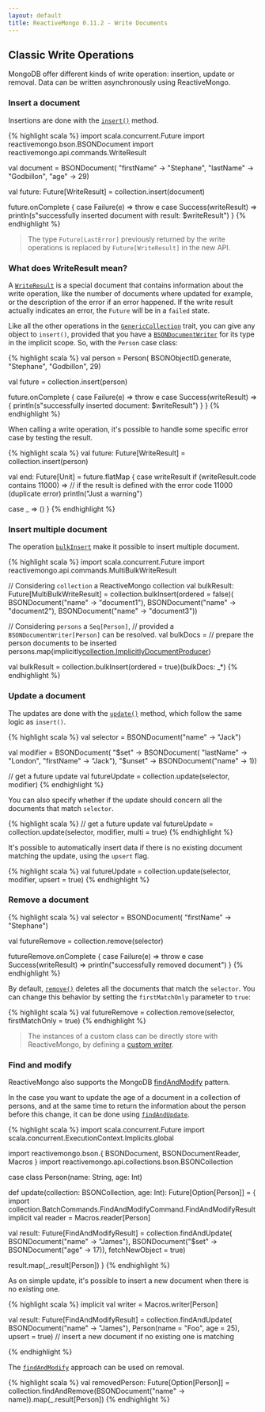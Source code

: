 ```yaml
---
layout: default
title: ReactiveMongo 0.11.2 - Write Documents
---
```


## Classic Write Operations

MongoDB offer different kinds of write operation: insertion, update or removal. Data can be written asynchronously using ReactiveMongo.

### Insert a document

Insertions are done with the [`insert()`](../../api/index.html#reactivemongo.api.collections.GenericCollection@insert[T]%28document:T,writeConcern:reactivemongo.api.commands.WriteConcern%29%28implicitwriter:GenericCollection.this.pack.Writer[T],implicitec:scala.concurrent.ExecutionContext%29:scala.concurrent.Future[reactivemongo.api.commands.WriteResult]) method.

{% highlight scala %}
import scala.concurrent.Future
import reactivemongo.bson.BSONDocument
import reactivemongo.api.commands.WriteResult

val document = BSONDocument(
  "firstName" -> "Stephane",
  "lastName" -> "Godbillon",
  "age" -> 29)

val future: Future[WriteResult] = collection.insert(document)

future.onComplete {
  case Failure(e) => throw e
  case Success(writeResult) =>
    println(s"successfully inserted document with result: $writeResult")
}
{% endhighlight %}

> The type `Future[LastError]` previously returned by the write operations is replaced by `Future[WriteResult]` in the new API.

### What does WriteResult mean?

A [`WriteResult`](../../api/index.html#reactivemongo.api.commands.WriteResult) is a special document that contains information about the write operation, like the number of documents where updated for example, or the description of the error if an error happened. If the write result actually indicates an error, the `Future` will be in a `failed` state.

Like all the other operations in the [`GenericCollection`](../../api/index.html#reactivemongo.api.collections.GenericCollection) trait, you can give any object to `insert()`, provided that you have a [`BSONDocumentWriter`](../../api/index.html#reactivemongo.bson.BSONDocumentWriter) for its type in the implicit scope. So, with the `Person` case class:

{% highlight scala %}
val person = Person(
  BSONObjectID.generate,
  "Stephane",
  "Godbillon",
  29)

val future = collection.insert(person)

future.onComplete {
  case Failure(e) => throw e
  case Success(writeResult) => {
    println(s"successfully inserted document: $writeResult")
  }
}
{% endhighlight %}

When calling a write operation, it's possible to handle some specific error case by testing the result.

{% highlight scala %}
val future: Future[WriteResult] = collection.insert(person)

val end: Future[Unit] = future.flatMap {
  case writeResult if (writeResult.code contains 11000) =>
    // if the result is defined with the error code 11000 (duplicate error)
    println("Just a warning")

  case _ => ()
}
{% endhighlight %}

### Insert multiple document

The operation [`bulkInsert`](../../api/index.html#reactivemongo.api.collections.GenericCollection@bulkInsert%28ordered:Boolean%29%28documents:GenericCollection.this.ImplicitlyDocumentProducer*%29%28implicitec:scala.concurrent.ExecutionContext%29:scala.concurrent.Future[reactivemongo.api.commands.MultiBulkWriteResult]) make it possible to insert multiple document.

{% highlight scala %}
import scala.concurrent.Future
import reactivemongo.api.commands.MultiBulkWriteResult

// Considering `collection` a ReactiveMongo collection
val bulkResult: Future[MultiBulkWriteResult] =
  collection.bulkInsert(ordered = false)(
    BSONDocument("name" -> "document1"),
    BSONDocument("name" -> "document2"),
    BSONDocument("name" -> "document3"))

// Considering `persons` a `Seq[Person]`, 
// provided a `BSONDocumentWriter[Person]` can be resolved.
val bulkDocs = // prepare the person documents to be inserted
  persons.map(implicitly[collection.ImplicitlyDocumentProducer](_))
  
val bulkResult = collection.bulkInsert(ordered = true)(bulkDocs: _*)
{% endhighlight %}

### Update a document

The updates are done with the [`update()`](../../api/index.html#reactivemongo.api.collections.GenericCollection@update[S,U]%28selector:S,update:U,writeConcern:reactivemongo.api.commands.WriteConcern,upsert:Boolean,multi:Boolean%29%28implicitselectorWriter:GenericCollection.this.pack.Writer[S],implicitupdateWriter:GenericCollection.this.pack.Writer[U],implicitec:scala.concurrent.ExecutionContext%29:scala.concurrent.Future[reactivemongo.api.commands.WriteResult]) method, which follow the same logic as `insert()`.

{% highlight scala %}
val selector = BSONDocument("name" -> "Jack")

val modifier = BSONDocument(
  "$set" -> BSONDocument(
    "lastName" -> "London",
    "firstName" -> "Jack"),
    "$unset" -> BSONDocument("name" -> 1))

// get a future update
val futureUpdate = collection.update(selector, modifier)
{% endhighlight %}

You can also specify whether if the update should concern all the documents that match `selector`.

{% highlight scala %}
// get a future update
val futureUpdate = collection.update(selector, modifier, multi = true)
{% endhighlight %}

It's possible to automatically insert data if there is no existing document matching the update, using the `upsert` flag.

{% highlight scala %}
val futureUpdate = collection.update(selector, modifier, upsert = true)
{% endhighlight %}

### Remove a document

{% highlight scala %}
val selector = BSONDocument(
  "firstName" -> "Stephane")

val futureRemove = collection.remove(selector)

futureRemove.onComplete {
  case Failure(e) => throw e
  case Success(writeResult) => println("successfully removed document")
}
{% endhighlight %}

By default, [`remove()`](../../api/index.html#reactivemongo.api.collections.GenericCollection@remove[T]%28query:T,writeConcern:reactivemongo.api.commands.WriteConcern,firstMatchOnly:Boolean%29%28implicitwriter:GenericCollection.this.pack.Writer[T],implicitec:scala.concurrent.ExecutionContext%29:scala.concurrent.Future[reactivemongo.api.commands.WriteResult]) deletes all the documents that match the `selector`. You can change this behavior by setting the `firstMatchOnly` parameter to `true`:

{% highlight scala %}
val futureRemove = collection.remove(selector, firstMatchOnly = true)
{% endhighlight %}

> The instances of a custom class can be directly store with ReactiveMongo, by defining a [custom writer](../bson/typeclasses.html#custom-writer).

### Find and modify

ReactiveMongo also supports the MongoDB [findAndModify](http://docs.mongodb.org/manual/reference/command/findAndModify/) pattern.

In the case you want to update the age of a document in a collection of persons, and at the same time to return the information about the person before this change, it can be done using [`findAndUpdate`](../../api/index.html#reactivemongo.api.collections.GenericCollection@findAndUpdate[Q,U]%28selector:Q,update:U,fetchNewObject:Boolean,upsert:Boolean,sort:Option[GenericCollection.this.pack.Document]%29%28implicitselectorWriter:GenericCollection.this.pack.Writer[Q],implicitupdateWriter:GenericCollection.this.pack.Writer[U],implicitec:scala.concurrent.ExecutionContext%29:scala.concurrent.Future[GenericCollection.this.BatchCommands.FindAndModifyCommand.FindAndModifyResult]).

{% highlight scala %}
import scala.concurrent.Future
import scala.concurrent.ExecutionContext.Implicits.global

import reactivemongo.bson.{ BSONDocument, BSONDocumentReader, Macros }
import reactivemongo.api.collections.bson.BSONCollection

case class Person(name: String, age: Int)

def update(collection: BSONCollection, age: Int): Future[Option[Person]] = {
  import collection.BatchCommands.FindAndModifyCommand.FindAndModifyResult
  implicit val reader = Macros.reader[Person]  
  
  val result: Future[FindAndModifyResult] = collection.findAndUpdate(
    BSONDocument("name" -> "James"),
    BSONDocument("$set" -> BSONDocument("age" -> 17)),
    fetchNewObject = true)

  result.map(_.result[Person])
}
{% endhighlight %}

As on simple update, it's possible to insert a new document when there is no existing one.

{% highlight scala %}
implicit val writer = Macros.writer[Person]

val result: Future[FindAndModifyResult] = collection.findAndUpdate(
  BSONDocument("name" -> "James"),
  Person(name = "Foo", age = 25),
  upsert = true) // insert a new document if no existing one is matching

{% endhighlight %}

The [`findAndModify`](../../api/index.html#reactivemongo.api.collections.GenericCollection@findAndModify[Q]%28selector:Q,modifier:GenericCollection.this.BatchCommands.FindAndModifyCommand.Modify,sort:Option[GenericCollection.this.pack.Document]%29%28implicitselectorWriter:GenericCollection.this.pack.Writer[Q],implicitec:scala.concurrent.ExecutionContext%29:scala.concurrent.Future[GenericCollection.this.BatchCommands.FindAndModifyCommand.FindAndModifyResult]) approach can be used on removal.

{% highlight scala %}
val removedPerson: Future[Option[Person]] =
  collection.findAndRemove(BSONDocument("name" -> name)).map(_.result[Person])
{% endhighlight %}
